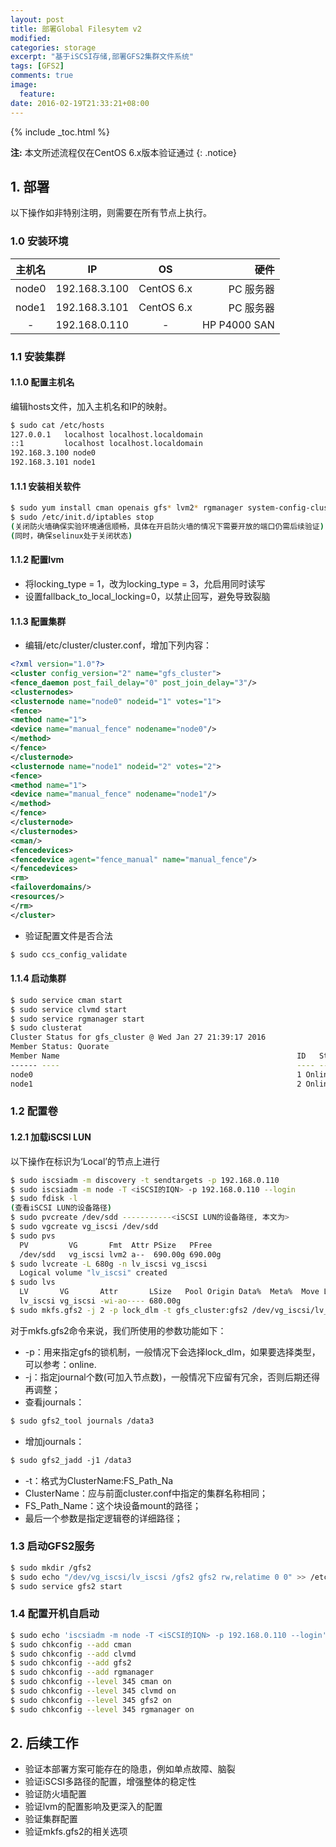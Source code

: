 ```yaml
---
layout: post
title: 部署Global Filesytem v2
modified:
categories: storage
excerpt: "基于iSCSI存储,部署GFS2集群文件系统"
tags: [GFS2]
comments: true
image:
  feature:
date: 2016-02-19T21:33:21+08:00
---
```


{% include _toc.html %}

**注:** 本文所述流程仅在CentOS 6.x版本验证通过
{: .notice}

## 1. 部署

以下操作如非特别注明，则需要在所有节点上执行。

### 1.0 安装环境

|  主机名  |      IP       |     OS     |      硬件      |
| :---: | :-----------: | :--------: | ----------: |
| node0 | 192.168.3.100 | CentOS 6.x |    PC 服务器    |
| node1 | 192.168.3.101 | CentOS 6.x |    PC 服务器    |
|   -   | 192.168.0.110 |     -      | HP P4000 SAN |

### 1.1 安装集群

#### 1.1.0 配置主机名

编辑hosts文件，加入主机名和IP的映射。

~~~ bash
$ sudo cat /etc/hosts
127.0.0.1   localhost localhost.localdomain
::1         localhost localhost.localdomain 
192.168.3.100 node0
192.168.3.101 node1
~~~

#### 1.1.1 安装相关软件

~~~ bash
$ sudo yum install cman openais gfs* lvm2* rgmanager system-config-cluster scsi-target-utils cluster-snmp
$ sudo /etc/init.d/iptables stop
(关闭防火墙确保实验环境通信顺畅，具体在开启防火墙的情况下需要开放的端口仍需后续验证)
(同时，确保selinux处于关闭状态)
~~~

#### 1.1.2 配置lvm

* 将locking_type = 1，改为locking_type = 3，允启用同时读写
* 设置fallback_to_local_locking=0，以禁止回写，避免导致裂脑

#### 1.1.3 配置集群

* 编辑/etc/cluster/cluster.conf，增加下列内容：
  
~~~ xml 
<?xml version="1.0"?>
<cluster config_version="2" name="gfs_cluster">
<fence_daemon post_fail_delay="0" post_join_delay="3"/>
<clusternodes>
<clusternode name="node0" nodeid="1" votes="1">
<fence>
<method name="1">
<device name="manual_fence" nodename="node0"/>
</method>
</fence>
</clusternode>
<clusternode name="node1" nodeid="2" votes="2">
<fence>
<method name="1">
<device name="manual_fence" nodename="node1"/>
</method>
</fence>
</clusternode>
</clusternodes>
<cman/>
<fencedevices>
<fencedevice agent="fence_manual" name="manual_fence"/>
</fencedevices>
<rm>
<failoverdomains/>
<resources/>
</rm>
</cluster>
~~~


* 验证配置文件是否合法
  
~~~ bash
$ sudo ccs_config_validate
~~~

#### 1.1.4 启动集群

~~~ bash
$ sudo service cman start
$ sudo service clvmd start
$ sudo service rgmanager start
$ sudo clusterat
Cluster Status for gfs_cluster @ Wed Jan 27 21:39:17 2016
Member Status: Quorate
Member Name                                                     ID   Status
------ ----                                                     ---- ------
node0                                                           1 Online, Local
node1                                                           2 Online
~~~

### 1.2 配置卷

#### 1.2.1 加载iSCSI LUN

以下操作在标识为‘Local’的节点上进行

~~~ bash
$ sudo iscsiadm -m discovery -t sendtargets -p 192.168.0.110
$ sudo iscsiadm -m node -T <iSCSI的IQN> -p 192.168.0.110 --login
$ sudo fdisk -l
(查看iSCSI LUN的设备路径)
$ sudo pvcreate /dev/sdd -----------<iSCSI LUN的设备路径, 本文为>
$ sudo vgcreate vg_iscsi /dev/sdd
$ sudo pvs
  PV         VG       Fmt  Attr PSize   PFree 
  /dev/sdd   vg_iscsi lvm2 a--  690.00g 690.00g
$ sudo lvcreate -L 680g -n lv_iscsi vg_iscsi
  Logical volume "lv_iscsi" created
$ sudo lvs
  LV       VG       Attr       LSize   Pool Origin Data%  Meta%  Move Log Cpy%Sync Convert
  lv_iscsi vg_iscsi -wi-ao---- 680.00g
$ sudo mkfs.gfs2 -j 2 -p lock_dlm -t gfs_cluster:gfs2 /dev/vg_iscsi/lv_iscsi
~~~

对于mkfs.gfs2命令来说，我们所使用的参数功能如下：

* -p：用来指定gfs的锁机制，一般情况下会选择lock_dlm，如果要选择类型，可以参考：online.
* -j：指定journal个数(可加入节点数)，一般情况下应留有冗余，否则后期还得再调整；
* 查看journals：

~~~ bash
$ sudo gfs2_tool journals /data3
~~~

* 增加journals：

~~~ bash
$ sudo gfs2_jadd -j1 /data3
~~~

* -t：格式为ClusterName:FS_Path_Na
* ClusterName：应与前面cluster.conf中指定的集群名称相同；
* FS_Path_Name：这个块设备mount的路径；
* 最后一个参数是指定逻辑卷的详细路径；

### 1.3 启动GFS2服务

~~~ bash
$ sudo mkdir /gfs2
$ sudo echo "/dev/vg_iscsi/lv_iscsi /gfs2 gfs2 rw,relatime 0 0" >> /etc/fstab
$ sudo service gfs2 start
~~~

### 1.4 配置开机自启动

~~~ bash
$ sudo echo 'iscsiadm -m node -T <iSCSI的IQN> -p 192.168.0.110 --login' >> /etc/rc.local
$ sudo chkconfig --add cman
$ sudo chkconfig --add clvmd
$ sudo chkconfig --add gfs2
$ sudo chkconfig --add rgmanager
$ sudo chkconfig --level 345 cman on
$ sudo chkconfig --level 345 clvmd on
$ sudo chkconfig --level 345 gfs2 on
$ sudo chkconfig --level 345 rgmanager on
~~~

## 2. 后续工作

* 验证本部署方案可能存在的隐患，例如单点故障、脑裂
* 验证iSCSI多路径的配置，增强整体的稳定性
* 验证防火墙配置
* 验证lvm的配置影响及更深入的配置
* 验证集群配置
* 验证mkfs.gfs2的相关选项
